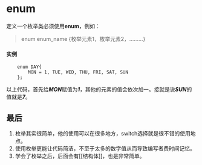 # enum
定义一个枚举类必须使用**enum**，例如：
> enum enum_name {枚举元素1，枚举元素2，.........}

#### 实例
		enum DAY{
			MON = 1, TUE, WED, THU, FRI, SAT, SUN
		};
以上代码，首先给***MON***赋值为***1***，其他的元素的值会依次加一。接就是说***SUN***的值就是***7***。

## 最后
1. 枚举其实很简单，他的使用可以在很多地方，switch选择就是很不错的使用地点。
2. 使用枚举更能让代码简洁，不至于太多的数字值从而导致编写者费时间记忆。
3. 学会了枚举之后，后面会有[[结构体]]，也是非常简单。